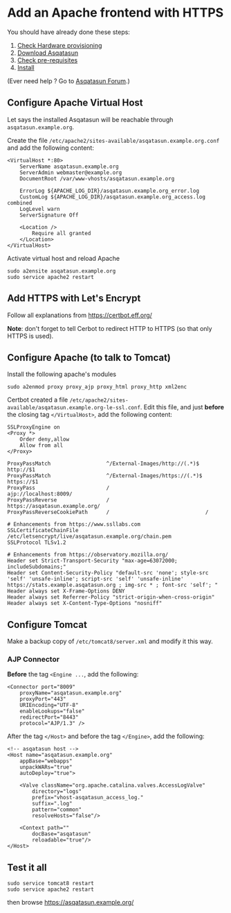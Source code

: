 # Add an Apache frontend with HTTPS

You should have already done these steps:

1. [Check Hardware provisioning](Hardware_network_provisioning.md)
2. [Download Asqatasun](Download.md)
3. [Check pre-requisites](Pre-requisites.md)
4. [Install](Installation.md)

(Ever need help ? Go to [Asqatasun Forum](http://forum.asqatasun.org).)

## Configure Apache Virtual Host

Let says the installed Asqatasun will be reachable through `asqatasun.example.org`. 

Create the file `/etc/apache2/sites-available/asqatasun.example.org.conf` and add the following content:

```
<VirtualHost *:80>
	ServerName asqatasun.example.org
	ServerAdmin webmaster@example.org
	DocumentRoot /var/www-vhosts/asqatasun.example.org

	ErrorLog ${APACHE_LOG_DIR}/asqatasun.example.org_error.log
	CustomLog ${APACHE_LOG_DIR}/asqatasun.example.org_access.log combined
    LogLevel warn
	ServerSignature Off

	<Location />
		Require all granted
	</Location>
</VirtualHost>
```

Activate virtual host and reload Apache

```
sudo a2ensite asqatasun.example.org
sudo service apache2 restart
```

## Add HTTPS with Let's Encrypt

Follow all explanations from https://certbot.eff.org/

**Note**: don't forget to tell Cerbot to redirect HTTP to HTTPS (so that only HTTPS is used).

## Configure Apache (to talk to Tomcat)

Install the following apache's modules

```shell
sudo a2enmod proxy proxy_ajp proxy_html proxy_http xml2enc
```

Certbot created a file `/etc/apache2/sites-available/asqatasun.example.org-le-ssl.conf`.
Edit this file, and just **before** the closing tag `</VirtualHost>`, add the following content:
 
```
SSLProxyEngine on
<Proxy *>
    Order deny,allow
    Allow from all
</Proxy>

ProxyPassMatch                  ^/External-Images/http://(.*)$  http://$1
ProxyPassMatch                  ^/External-Images/https://(.*)$ https://$1
ProxyPass                       /                               ajp://localhost:8009/
ProxyPassReverse                /                               https://asqatasun.example.org/
ProxyPassReverseCookiePath      /                               /

# Enhancements from https://www.ssllabs.com
SSLCertificateChainFile /etc/letsencrypt/live/asqatasun.example.org/chain.pem
SSLProtocol TLSv1.2

# Enhancements from https://observatory.mozilla.org/
Header set Strict-Transport-Security "max-age=63072000; includeSubdomains;"
Header set Content-Security-Policy "default-src 'none'; style-src 'self' 'unsafe-inline'; script-src 'self' 'unsafe-inline' https://stats.example.asqatasun.org ; img-src * ; font-src 'self'; "
Header always set X-Frame-Options DENY
Header always set Referrer-Policy "strict-origin-when-cross-origin"
Header always set X-Content-Type-Options "nosniff"
```

## Configure Tomcat

Make a backup copy of `/etc/tomcat8/server.xml` and modify it this way.

### AJP Connector

**Before** the tag `<Engine ...`, add the following:

```
<Connector port="8009"
    proxyName="asqatasun.example.org"
    proxyPort="443"
    URIEncoding="UTF-8"
    enableLookups="false"
    redirectPort="8443"
    protocol="AJP/1.3" />
```

After the tag `</Host>` and before the tag `</Engine>`, add the following:

```
<!-- asqatasun host -->
<Host name="asqatasun.example.org" 
    appBase="webapps"
    unpackWARs="true"
    autoDeploy="true">
    
    <Valve className="org.apache.catalina.valves.AccessLogValve"
        directory="logs"
        prefix="vhost-asqatasun_access_log."
        suffix=".log"
        pattern="common"
        resolveHosts="false"/>
    
    <Context path=""
        docBase="asqatasun"
        reloadable="true"/>
</Host>
```

## Test it all

```shell
sudo service tomcat8 restart
sudo service apache2 restart
```

then browse https://asqatasun.example.org/
